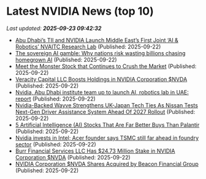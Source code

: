 # Latest NVIDIA News (top 10)
_Last updated: **2025-09-23 09:42:32**_

- [Abu Dhabi’s TII and NVIDIA Launch Middle East’s First Joint ‘AI & Robotics’ NVAITC Research Lab](https://financialpost.com/pmn/business-wire-news-releases-pmn/abu-dhabis-tii-and-nvidia-launch-middle-easts-first-joint-ai-robotics-nvaitc-research-lab) (Published: 2025-09-22)
- [The sovereign AI gamble: Why nations risk wasting billions chasing homegrown AI](https://www.livemint.com/opinion/online-views/sovereign-ai-homegrown-models-risks-foreign-tech-dominance-chips-11758372867269.html) (Published: 2025-09-22)
- [Meet the Monster Stock that Continues to Crush the Market](https://biztoc.com/x/35155d1bf11d4306) (Published: 2025-09-22)
- [Veracity Capital LLC Boosts Holdings in NVIDIA Corporation $NVDA](https://www.etfdailynews.com/2025/09/22/veracity-capital-llc-boosts-holdings-in-nvidia-corporation-nvda/) (Published: 2025-09-22)
- [Nvidia, Abu Dhabi institute team up to launch AI, robotics lab in UAE: report](https://seekingalpha.com/news/4496880-nvidia-abu-dhabi-institute-team-up-to-launch-ai-robotics-lab-in-uae) (Published: 2025-09-22)
- [Nvidia-Backed Wayve Strengthens UK-Japan Tech Ties As Nissan Tests Next-Gen Driver Assistance System Ahead Of 2027 Rollout](https://biztoc.com/x/1ec2182b385b99be) (Published: 2025-09-22)
- [5 Artificial Intelligence (AI) Stocks That Are Far Better Buys Than Palantir](https://biztoc.com/x/352ec4a605e9f2d9) (Published: 2025-09-22)
- [Nvidia invests in Intel; Acer founder says TSMC still far ahead in foundry sector](https://www.digitimes.com/news/a20250919PD228/stan-shih-nvidia-tsmc-intel-investment.html) (Published: 2025-09-22)
- [Burr Financial Services LLC Has $24.73 Million Stake in NVIDIA Corporation $NVDA](https://www.etfdailynews.com/2025/09/22/burr-financial-services-llc-has-24-73-million-stake-in-nvidia-corporation-nvda/) (Published: 2025-09-22)
- [NVIDIA Corporation $NVDA Shares Acquired by Beacon Financial Group](https://www.etfdailynews.com/2025/09/22/nvidia-corporation-nvda-shares-acquired-by-beacon-financial-group/) (Published: 2025-09-22)
